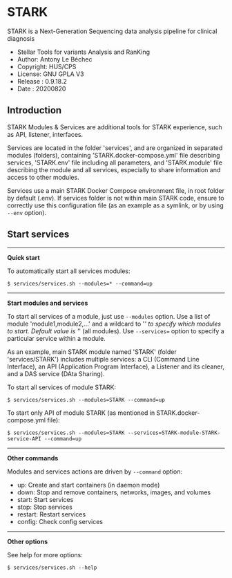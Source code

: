 STARK
============
STARK is a Next-Generation Sequencing data analysis pipeline for clinical diagnosis
* Stellar Tools for variants Analysis and RanKing
* Author: Antony Le Béchec
* Copyright: HUS/CPS
* License: GNU GPLA V3
* Release : 0.9.18.2
* Date : 20200820




Introduction
---------------

STARK Modules & Services are additional tools for STARK experience, such as API, listener, interfaces.

Services are located in the folder 'services', and are organized in separated modules (folders), containing 'STARK.docker-compose.yml' file describing services, 'STARK.env' file including all parameters, and 'STARK.module' file describing the module and all services, especially to share information and access to other modules.

Services use a main STARK Docker Compose environment file, in root folder by default (.env). If services folder is not within main STARK code, ensure to correctly use this configuration file (as an example as a symlink, or by using ```--env``` option).


Start services
----------------

---
**Quick start**

To automatically start all services modules:

```
$ services/services.sh --modules=* --command=up
```

---
**Start modules and services**

To start all services of a module, just use ```--modules``` option.
Use a list of module 'module1,module2,...' and a wildcard to '*' to specify which modules to start. Default value is '*' (all modules).
Use ```--services=``` option to specify a particular service within a module.

As an example, main STARK module named 'STARK' (folder 'services/STARK') includes multiple services:  a CLI (Command Line Interface), an API (Application Program Interface), a Listener and its cleaner, and a DAS service (DAta Sharing).

To start all services of module STARK:
```
$ services/services.sh --modules=STARK --command=up
```

To start only API of module STARK (as mentioned in STARK.docker-compose.yml file):
```
$ services/services.sh --modules=STARK --services=STARK-module-STARK-service-API --command=up
```

---
**Other commands**

Modules and services actions are driven by ```--command``` option:
- up: Create and start containers (in daemon mode)
- down: Stop and remove containers, networks, images, and volumes
- start: Start services
- stop: Stop services
- restart: Restart services
- config: Check config services

---
**Other options**

See help for more options:
```
$ services/services.sh --help
```
